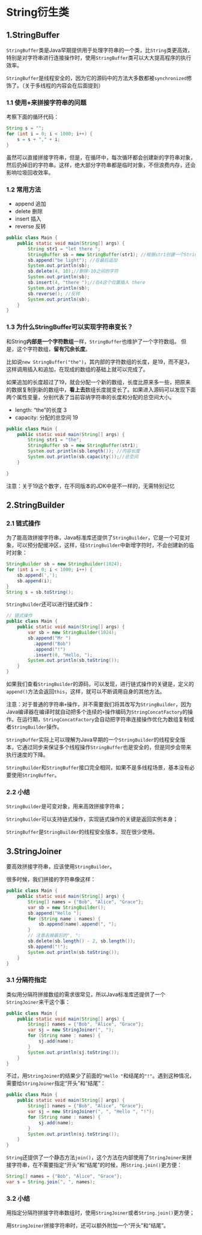 # String衍生类

## 1.StringBuffer

`StringBuffer`类是Java早期提供用于处理字符串的一个类，比`String`类更高效，特别是对字符串进行连接操作时，使用`StringBuffer`类可以大大提高程序的执行效率。

`StringBuffer`是线程安全的，因为它的源码中的方法大多数都被`synchronized`修饰了。（关于多线程的内容会在后面提到）

### 1.1 使用+来拼接字符串的问题

考察下面的循环代码：

```java
String s = "";
for (int i = 0; i < 1000; i++) {
    s = s + "," + i;
}
```

虽然可以直接拼接字符串，但是，在循环中，每次循环都会创建新的字符串对象，然后扔掉旧的字符串。这样，绝大部分字符串都是临时对象，不但浪费内存，还会影响垃圾回收效率。

### 1.2 常用方法

- append 追加
- delete 删除
- insert 插入
- reverse 反转

```java
public class Main {
    public static void main(String[] args) {
        String str1 = "let there "; 
        StringBuffer sb = new StringBuffer(str1); //根据str1创建一个StringBuffer对象
        sb.append("be light"); //在最后追加
        System.out.println(sb);
        sb.delete(4, 10);//删除-10之间的字符
        System.out.println(sb);
        sb.insert(4, "there ");//在4这个位置插入 there
        System.out.println(sb);
        sb.reverse(); //反转
        System.out.println(sb);
    }
}
```

### 1.3 为什么StringBuffer可以实现字符串变长？

和String**内部是一个字符数组**一样，`StringBuffer`也维护了一个字符数组。 但是，这个字符数组，**留有冗余长度**。

比如说`new StringBuffer("the")`，其内部的字符数组的长度，是19，而不是3，这样调用插入和追加，在现成的数组的基础上就可以完成了。

如果追加的长度超过了19，就会分配一个新的数组，长度比原来多一些，把原来的数据复制到新的数组中，**看上去**数组长度就变长了。如果进入源码可以发现下面两个属性变量，分别代表了当前容纳字符串的长度和分配的总空间大小。

- length: “the”的长度 3
- capacity: 分配的总空间 19

```java
public class Main {  
    public static void main(String[] args) {
        String str1 = "the"; 
        StringBuffer sb = new StringBuffer(str1);
        System.out.println(sb.length()); //内容长度
        System.out.println(sb.capacity());//总空间
    }
  
}
```

注意：关于19这个数字，在不同版本的JDK中是不一样的，无需特别记忆

## 2.StringBuilder

### 2.1 链式操作

为了能高效拼接字符串，Java标准库还提供了`StringBuilder`，它是一个可变对象，可以预分配缓冲区，这样，往`StringBuilder`中新增字符时，不会创建新的临时对象：

```java
StringBuilder sb = new StringBuilder(1024);
for (int i = 0; i < 1000; i++) {
    sb.append(',');
    sb.append(i);
}
String s = sb.toString();
```

`StringBuilder`还可以进行链式操作：

```java
// 链式操作
public class Main {
    public static void main(String[] args) {
        var sb = new StringBuilder(1024);
        sb.append("Mr ")
          .append("Bob")
          .append("!")
          .insert(0, "Hello, ");
        System.out.println(sb.toString());
    }
}
```

如果我们查看`StringBuilder`的源码，可以发现，进行链式操作的关键是，定义的`append()`方法会返回`this`，这样，就可以不断调用自身的其他方法。

注意：对于普通的字符串`+`操作，并不需要我们将其改写为`StringBuilder`，因为Java编译器在编译时就自动把多个连续的`+`操作编码为`StringConcatFactory`的操作。在运行期，`StringConcatFactory`会自动把字符串连接操作优化为数组复制或者`StringBuilder`操作。

`StringBuffer`实际上可以理解为Java早期的一个`StringBuilder`的线程安全版本，它通过同步来保证多个线程操作`StringBuffer`也是安全的，但是同步会带来执行速度的下降。

`StringBuilder`和`StringBuffer`接口完全相同，如果不是多线程场景，基本没有必要使用`StringBuffer`。

### 2.2 小结

`StringBuilder`是可变对象，用来高效拼接字符串；

`StringBuilder`可以支持链式操作，实现链式操作的关键是返回实例本身；

`StringBuffer`是`StringBuilder`的线程安全版本，现在很少使用。

## 3.StringJoiner

要高效拼接字符串，应该使用`StringBuilder`。

很多时候，我们拼接的字符串像这样：

```java
public class Main {
    public static void main(String[] args) {
        String[] names = {"Bob", "Alice", "Grace"};
        var sb = new StringBuilder();
        sb.append("Hello ");
        for (String name : names) {
            sb.append(name).append(", ");
        }
        // 注意去掉最后的", ":
        sb.delete(sb.length() - 2, sb.length());
        sb.append("!");
        System.out.println(sb.toString());
    }
}
```

### 3.1 分隔符指定

类似用分隔符拼接数组的需求很常见，所以Java标准库还提供了一个`StringJoiner`来干这个事：

```java
public class Main {
    public static void main(String[] args) {
        String[] names = {"Bob", "Alice", "Grace"};
        var sj = new StringJoiner(", ");
        for (String name : names) {
            sj.add(name);
        }
        System.out.println(sj.toString());
    }
}
```

不过，用`StringJoiner`的结果少了前面的`"Hello "`和结尾的`"!"`。遇到这种情况，需要给`StringJoiner`指定“开头”和“结尾”：

```java
public class Main {
    public static void main(String[] args) {
        String[] names = {"Bob", "Alice", "Grace"};
        var sj = new StringJoiner(", ", "Hello ", "!");
        for (String name : names) {
            sj.add(name);
        }
        System.out.println(sj.toString());
    }
}
```

`String`还提供了一个静态方法`join()`，这个方法在内部使用了`StringJoiner`来拼接字符串，在不需要指定“开头”和“结尾”的时候，用`String.join()`更方便：

```java
String[] names = {"Bob", "Alice", "Grace"};
var s = String.join(", ", names);
```

### 3.2 小结

用指定分隔符拼接字符串数组时，使用`StringJoiner`或者`String.join()`更方便；

用`StringJoiner`拼接字符串时，还可以额外附加一个“开头”和“结尾”。

